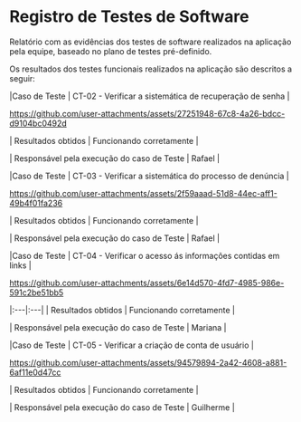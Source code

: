 

# Registro de Testes de Software

Relatório com as evidências dos testes de software realizados na aplicação pela equipe, baseado no plano de testes pré-definido.

Os resultados dos testes funcionais realizados na aplicação são descritos a seguir:


|Caso de Teste    | CT-02 - Verificar a sistemática de recuperação de senha |

https://github.com/user-attachments/assets/27251948-67c8-4a26-bdcc-d9104bc0492d

| Resultados obtidos | Funcionando corretamente |

| Responsável pela execução do caso de Teste | Rafael |


|Caso de Teste    | CT-03 - Verificar a sistemática do processo de denúncia |

https://github.com/user-attachments/assets/2f59aaad-51d8-44ec-aff1-49b4f01fa236

| Resultados obtidos | Funcionando corretamente |

| Responsável pela execução do caso de Teste | Rafael |





|Caso de Teste    | CT-04 - Verificar o acesso ás informações contidas em links |

https://github.com/user-attachments/assets/6e14d570-4fd7-4985-986e-591c2be51bb5

|:---|:---|
| Resultados obtidos | Funcionando corretamente |

| Responsável pela execução do caso de Teste | Mariana |



|Caso de Teste    | CT-05 - Verificar a criação de conta de usuário |

https://github.com/user-attachments/assets/94579894-2a42-4608-a881-6af11e0d47cc

| Resultados obtidos | Funcionando corretamente |

| Responsável pela execução do caso de Teste | Guilherme |



